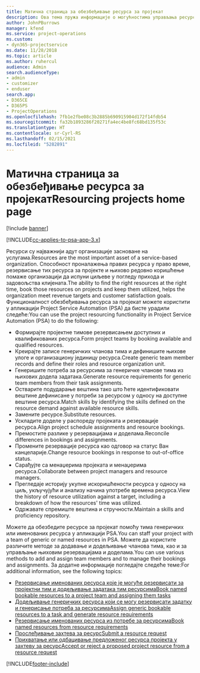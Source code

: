 ```yaml
---
title: Матична страница за обезбеђивање ресурса за пројекат
description: Ова тема пружа информације о могућностима управљања ресурсима у апликацији Project Service Automation (PSA) за Dynamics 365.
author: JohnPBurrows
manager: kfend
ms.service: project-operations
ms.custom:
- dyn365-projectservice
ms.date: 11/28/2018
ms.topic: article
ms.author: ruhercul
audience: Admin
search.audienceType:
- admin
- customizer
- enduser
search.app:
- D365CE
- D365PS
- ProjectOperations
ms.openlocfilehash: 7fb1e2fbe08c3b2885b690915904d172f14fdb54
ms.sourcegitcommit: fa32b1893286f20271fa4ec4be8fc68bd135f53c
ms.translationtype: HT
ms.contentlocale: sr-Cyrl-RS
ms.lasthandoff: 02/15/2021
ms.locfileid: "5282891"
---
```

# <a name="resourcing-projects-home-page"></a><span data-ttu-id="98214-103">Матична страница за обезбеђивање ресурса за пројекат</span><span class="sxs-lookup"><span data-stu-id="98214-103">Resourcing projects home page</span></span>

[!include [banner](../includes/psa-now-project-operations.md)]

[!INCLUDE[cc-applies-to-psa-app-3.x](../includes/cc-applies-to-psa-app-3x.md)]

<span data-ttu-id="98214-104">Ресурси су најважнији адут организације засноване на услугама.</span><span class="sxs-lookup"><span data-stu-id="98214-104">Resources are the most important asset of a service-based organization.</span></span> <span data-ttu-id="98214-105">Способност проналажења правих ресурса у право време, резервисање тих ресурса за пројекте и њихово редовно коришћење помаже организацији да испуни циљеве у погледу прихода и задовољства клијената.</span><span class="sxs-lookup"><span data-stu-id="98214-105">The ability to find the right resources at the right time, book those resources on projects and keep them utilized, helps the organization meet revenue targets and customer satisfaction goals.</span></span> <span data-ttu-id="98214-106">Функционалност обезбеђивања ресурса за пројекат можете користити у апликацији Project Service Automation (PSA) да бисте урадили следеће:</span><span class="sxs-lookup"><span data-stu-id="98214-106">You can use the project resourcing functionality in Project Service Automation (PSA) to do the following:</span></span>

- <span data-ttu-id="98214-107">Формирајте пројектне тимове резервисањем доступних и квалификованих ресурса.</span><span class="sxs-lookup"><span data-stu-id="98214-107">Form project teams by booking available and qualified resources.</span></span>
- <span data-ttu-id="98214-108">Креирајте записе генеричких чланова тима и дефинишите њихове улоге и организациону јединицу ресурса.</span><span class="sxs-lookup"><span data-stu-id="98214-108">Create generic team member records and define their roles and resource organization unit.</span></span>
- <span data-ttu-id="98214-109">Генеришите потреба за ресурсима за генеричке чланове тима из њихових додела задатака.</span><span class="sxs-lookup"><span data-stu-id="98214-109">Generate resource requirements for generic team members from their task assignments.</span></span>
- <span data-ttu-id="98214-110">Остварите подударање вештина тако што ћете идентификовати вештине дефинисане у потреби за ресурсом у односу на доступне вештине ресурса.</span><span class="sxs-lookup"><span data-stu-id="98214-110">Match skills by identifying the skills defined on the resource demand against available resource skills.</span></span>
- <span data-ttu-id="98214-111">Замените ресурсе.</span><span class="sxs-lookup"><span data-stu-id="98214-111">Substitute resources.</span></span>
- <span data-ttu-id="98214-112">Ускладите доделе у распореду пројеката и резервације ресурса.</span><span class="sxs-lookup"><span data-stu-id="98214-112">Align project schedule assignments and resource bookings.</span></span>
- <span data-ttu-id="98214-113">Премостите разлике у резервацијама и доделама.</span><span class="sxs-lookup"><span data-stu-id="98214-113">Reconcile differences in bookings and assignments.</span></span>
- <span data-ttu-id="98214-114">Промените резервације ресурса као одговор на статус Ван канцеларије.</span><span class="sxs-lookup"><span data-stu-id="98214-114">Change resource bookings in response to out-of-office status.</span></span>
- <span data-ttu-id="98214-115">Сарађујте са менаџерима пројеката и менаџерима ресурса.</span><span class="sxs-lookup"><span data-stu-id="98214-115">Collaborate between project managers and resource managers.</span></span>
- <span data-ttu-id="98214-116">Прегледаје историју укупне искоришћености ресурса у односу на циљ, укључујући и анализу начина употребе времена ресурса.</span><span class="sxs-lookup"><span data-stu-id="98214-116">View the history of resource utilization against a target, including a breakdown of how the resources' time was utilized.</span></span>
- <span data-ttu-id="98214-117">Одржавате спремиште вештина и стручности.</span><span class="sxs-lookup"><span data-stu-id="98214-117">Maintain a skills and proficiency repository.</span></span>


<span data-ttu-id="98214-118">Можете да обезбедите ресурсе за пројекат помоћу тима генеричких или именованих ресурса у апликацији PSA.</span><span class="sxs-lookup"><span data-stu-id="98214-118">You can staff your project with a team of generic or named resources in PSA.</span></span> <span data-ttu-id="98214-119">Можете да користите различите методе за додавање и додељивање чланова тима, као и за управљање њиховим резервацијама и доделама.</span><span class="sxs-lookup"><span data-stu-id="98214-119">You can use various methods to add and assign team members and to manage their bookings and assignments.</span></span> <span data-ttu-id="98214-120">За додатне информације погледајте следеће теме:</span><span class="sxs-lookup"><span data-stu-id="98214-120">For additional information, see the following topics:</span></span>

- [<span data-ttu-id="98214-121">Резервисање именованих ресурса које је могуће резервисати за пројектни тим и додељивање задатака тим ресурсима</span><span class="sxs-lookup"><span data-stu-id="98214-121">Book named bookable resources to a project team and assigning them tasks</span></span>](assign-named-bookable-resource.md)
- [<span data-ttu-id="98214-122">Додељивање генеричких ресурса који се могу резервисати задатку и генерисање потреба за ресурсима</span><span class="sxs-lookup"><span data-stu-id="98214-122">Assign generic bookable resources to a task and generate resource requirements</span></span>](assign-generic-bookable-resource.md)
- [<span data-ttu-id="98214-123">Резервисање именованих ресурса из потребе за ресурсима</span><span class="sxs-lookup"><span data-stu-id="98214-123">Book named resources from resource requirements</span></span>](book-named-resource.md)
- [<span data-ttu-id="98214-124">Прослеђивање захтева за ресурс</span><span class="sxs-lookup"><span data-stu-id="98214-124">Submit a resource request</span></span>](submit-resource-request.md)
- [<span data-ttu-id="98214-125">Прихватање или одбацивање предложеног ресурса пројекта у захтеву за ресурс</span><span class="sxs-lookup"><span data-stu-id="98214-125">Accept or reject a proposed project resource from a resource request</span></span>](accept-reject-proposed-resource.md)


[!INCLUDE[footer-include](../includes/footer-banner.md)]